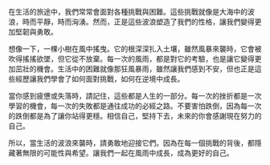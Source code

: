 在生活的旅途中，我們常常會面對各種挑戰與困難。這些挑戰就像是大海中的波浪，時而平靜，時而洶湧。然而，正是這些波浪塑造了我們的性格，讓我們變得更加堅韌與勇敢。

想像一下，一棵小樹在風中搖曳。它的根深深扎入土壤，雖然風暴來襲時，它會被吹得搖搖欲墜，但它從不放棄。每一次的風雨，都是對它的考驗，也是讓它變得更加茁壯的機會。生活中的困難就像那狂風暴雨，雖然讓我們感到不安，但也正是這些經歷讓我們學會了如何面對挑戰，如何在逆境中成長。

當你感到疲憊或失落時，請記住，這些都是人生的一部分。每一次的挫折都是一次學習的機會，每一次的失敗都是通往成功的必經之路。不要害怕跌倒，因為每一次的跌倒都是為了讓你站得更穩。相信自己，堅持下去，未來的你會感謝現在努力的自己。

所以，當生活的波浪來襲時，請勇敢地迎接它們。因為在每一個挑戰的背後，都隱藏著無限的可能性與希望。讓我們一起在風雨中成長，成為更好的自己。
